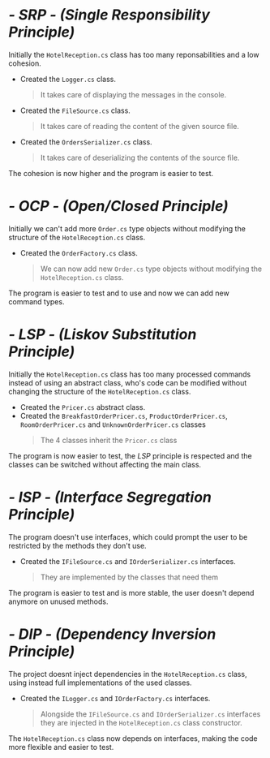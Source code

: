 # *- SRP - (Single Responsibility Principle)*
Initially the `HotelReception.cs` class has too many reponsabilities and a low cohesion.
- Created the `Logger.cs` class.
    > It takes care of displaying the messages in the console.
- Created the `FileSource.cs` class.
    > It takes care of reading the content of the given source file.
- Created the `OrdersSerializer.cs` class.
    > It takes care of deserializing the contents of the source file.
<a/>

The cohesion is now higher and the program is easier to test.
  
# *- OCP - (Open/Closed Principle)*
Initially we can't add more `Order.cs` type objects without modifying the structure of the `HotelReception.cs` class. 
- Created the `OrderFactory.cs` class.
    > We can now add new `Order.cs` type objects without modifying the `HotelReception.cs` class.
<a/>

The program is easier to test and to use and now we can add new command types.

# *- LSP - (Liskov Substitution Principle)*
Initially the `HotelReception.cs` class has too many processed commands instead of using an abstract class, who's code can be modified without changing the structure of the `HotelReception.cs` class.
- Created the `Pricer.cs` abstract class.
- Created the `BreakfastOrderPricer.cs`, `ProductOrderPricer.cs`, `RoomOrderPricer.cs` and `UnknownOrderPricer.cs` classes
    > The 4 classes inherit the `Pricer.cs` class
<a/>

The program is now easier to test, the *LSP* principle is respected and the classes can be switched without affecting the main class.

# *- ISP - (Interface Segregation Principle)*
The program doesn't use interfaces, which could prompt the user to be restricted by the methods they don't use.
- Created the `IFileSource.cs` and `IOrderSerializer.cs` interfaces.
    > They are implemented by the classes that need them
<a/>

The program is easier to test and is more stable, the user doesn't depend anymore on unused methods.

# *- DIP - (Dependency Inversion Principle)*
The project doesnt inject dependencies in the `HotelReception.cs` class, using instead full implementations of the used classes.
- Created the `ILogger.cs` and `IOrderFactory.cs` interfaces.
    > Alongside the  `IFileSource.cs` and `IOrderSerializer.cs` interfaces they are injected in the `HotelReception.cs` class constructor.
<a/>

The `HotelReception.cs` class now depends on interfaces, making the code more flexible and easier to test.
